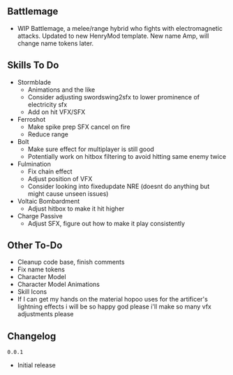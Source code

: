 ## Battlemage
- WIP Battlemage, a melee/range hybrid who fights with electromagnetic attacks. Updated to new HenryMod template. New name Amp, will change name tokens later.

## Skills To Do
- Stormblade
  - Animations and the like
  - Consider adjusting swordswing2sfx to lower prominence of electricity sfx
  - Add on hit VFX/SFX
- Ferroshot
  - Make spike prep SFX cancel on fire
  - Reduce range
- Bolt
  - Make sure effect for multiplayer is still good
  - Potentially work on hitbox filtering to avoid hitting same enemy twice
- Fulmination
  - Fix chain effect
  - Adjust position of VFX
  - Consider looking into fixedupdate NRE (doesnt do anything but might cause unseen issues)
- Voltaic Bombardment
  - Adjust hitbox to make it hit higher
- Charge Passive
  - Adjust SFX, figure out how to make it play consistently
 ## Other To-Do
- Cleanup code base, finish comments
- Fix name tokens
- Character Model
- Character Model Animations
- Skill Icons
- If I can get my hands on the material hopoo uses for the artificer's lightning effects i will be so happy god please i'll make so many vfx adjustments please

## Changelog
`0.0.1`
- Initial release
